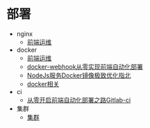 # 部署

- nginx
  - [前端运维](./nginx/前端运维.md)
- docker
  - [前端运维](./docker/前端运维.md)
  - [docker-webhook从零实现前端自动化部署](./docker/docker-webhook从零实现前端自动化部署.md)
  - [NodeJs服务Docker镜像极致优化指北](./docker/NodeJs服务Docker镜像极致优化指北.md)
  - [docker相关](./docker/docker相关.md)
- ci
  - [从零开启前端自动化部署之路Gitlab-ci](./ci/从零开启前端自动化部署之路Gitlab-ci.md)
- 集群
  - [集群](./集群.md)

